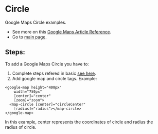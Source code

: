 # Circle

Google Maps Circle examples.

- See more on this [Google Maps Article Reference](https://developers.google.com/maps/documentation/javascript?hl=es-419).
- Go to [main page](../../../../README.md).

## Steps:

To add a Google Maps Circle you have to:

1. Complete steps refered in basic [see here](../basic/basic.md).
2. Add google map and circle tags. Example:

```
<google-map height="400px"
    width="750px"
    [center]="center"
    [zoom]="zoom">
  <map-circle [center]="circleCenter"
    [radius]="radius"></map-circle>
</google-map>
```

In this example, center represents the coordinates of circle and radius the radius of circle.
